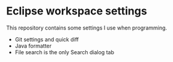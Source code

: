 # Eclipse workspace settings

This repository contains some settings I use when programming.

* Git settings and quick diff
* Java formatter
* File search is the only Search dialog tab

